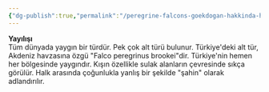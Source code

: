 ```yaml
---
{"dg-publish":true,"permalink":"/peregrine-falcons-goekdogan-hakkinda-hersey/peregrine-falcons-psikoloji-ve-oezellikleri/yayilisi/"}
---
```



**Yayılışı**  
Tüm dünyada yaygın bir türdür. Pek çok alt türü bulunur. Türkiye'deki alt tür, Akdeniz havzasına özgü "Falco peregrinus brookei"dir. Türkiye'nin hemen her bölgesinde yaygındır. Kışın özellikle sulak alanların çevresinde sıkça görülür. Halk arasında çoğunlukla yanlış bir şekilde "şahin" olarak adlandırılır.